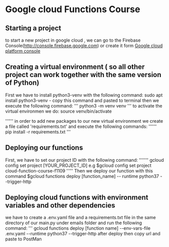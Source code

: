 # Google cloud Functions Course
## Starting a project
to start a new project in google cloud , we can go to the Firebase Console(http://console.firebase.google.com) or 
create it form [Google cloud platform console](http://console.cloud.google.com)

## Creating a virtual environment                      ( so all other project can work together with the same version of Python)
First we have to install python3-venv with the following command:
sudo apt install python3-venv       - copy this command and pasted to terminal 
then we execute the following command:
'''
python3 -m venv venv
'''
to activate the virtual environmen we do:
source venv/bin/activate

''''''
in order to add new packages to our new virtual environment
we create a file called 'requirements.txt' and execute the following commands:
''''''
pip install -r requirements.txt
'''
## Deploying our functions
First, we have to set our project ID with the following command:
'''''''
gcloud config set project [YOUR_PROJECT_ID]  e.g $gcloud config set project cloud-function-course-f1109
'''''
Then we deploy our function with this command
$gcloud functions deploy [function_name] -- runtime python37 --trigger-http

## Deploying cloud functions with environment variables and other dependencies
we have to create a .env.yaml file and a requirements.txt file in the same directory of our main.py under emails folder
and run the following command:
'''
gcloud functions deploy [function name] --env-vars-file .env.yaml --runtime python37 --trigger-http
 after deploy then copy url and paste to PostMan
 